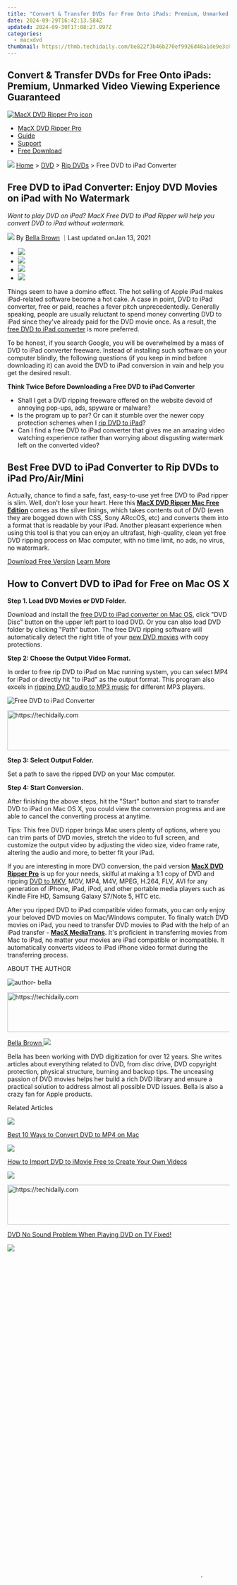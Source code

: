 ```yaml
---
title: "Convert & Transfer DVDs for Free Onto iPads: Premium, Unmarked Video Viewing Experience Guaranteed"
date: 2024-09-29T16:42:13.584Z
updated: 2024-09-30T17:08:27.097Z
categories:
  - macxdvd
thumbnail: https://thmb.techidaily.com/be822f3b46b270ef9926d48a1de9e3c012d7d2f35db231a8565a98612ff678d9.jpg
---
```


## Convert & Transfer DVDs for Free Onto iPads: Premium, Unmarked Video Viewing Experience Guaranteed

[![MacX DVD Ripper Pro icon](https://www.macxdvd.com/mac-dvd-video-converter-how-to/../image-style/new-seo/icon12.png)](https://tools.techidaily.com/macxdvd/products/)

* [MacX DVD Ripper Pro](https://tools.techidaily.com/macxdvd/products/)
* [Guide](https://tools.techidaily.com/macxdvd/products/)
* [Support](https://tools.techidaily.com/macxdvd/products/)
* [Free Download](https://tools.techidaily.com/macxdvd/products/)

![](https://www.macxdvd.com/mac-dvd-video-converter-how-to/../image-style/new-seo/icon7.png) [Home](https://tools.techidaily.com/macxdvd/products/) \> [DVD](https://tools.techidaily.com/macxdvd/products/) \> [Rip DVDs](https://tools.techidaily.com/macxdvd/products/) \> Free DVD to iPad Converter

## Free DVD to iPad Converter: Enjoy DVD Movies on iPad with No Watermark

_Want to play DVD on iPad? MacX Free DVD to iPad Ripper will help you convert DVD to iPad without watermark._

![](https://www.macxdvd.com/mac-dvd-video-converter-how-to/../image-style/new-seo/icon6.png) By [Bella Brown](https://tools.techidaily.com/macxdvd/products/) ｜Last updated onJan 13, 2021 

* [![](https://www.macxdvd.com/mac-dvd-video-converter-how-to/../image-style/new-seo/share-fa.jpg)](https://www.facebook.com/sharer/sharer.php?u=https://www.macxdvd.com/mac-dvd-video-converter-how-to/free-dvd-to-ipad-converter.htm)
* [![](https://www.macxdvd.com/mac-dvd-video-converter-how-to/../image-style/new-seo/share-tw.jpg)](https://twitter.com/intent/tweet?url=https://www.macxdvd.com/mac-dvd-video-converter-how-to/free-dvd-to-ipad-converter.htm)
* [![](https://www.macxdvd.com/mac-dvd-video-converter-how-to/../image-style/new-seo/share-go.jpg)](https://pinterest.com/pin/create/button/?url=https://www.macxdvd.com/mac-dvd-video-converter-how-to/free-dvd-to-ipad-converter.htm)
* [![](https://www.macxdvd.com/mac-dvd-video-converter-how-to/../image-style/new-seo/share-in.jpg)](https://www.linkedin.com/shareArticle?mini=true&url=https://www.macxdvd.com/mac-dvd-video-converter-how-to/free-dvd-to-ipad-converter.htm&title=&summary=https://www.macxdvd.com/mac-dvd-video-converter-how-to/free-dvd-to-ipad-converter.htm&source=)

Things seem to have a domino effect. The hot selling of Apple iPad makes iPad-related software become a hot cake. A case in point, DVD to iPad converter, free or paid, reaches a fever pitch unprecedentedly. Generally speaking, people are usually reluctant to spend money converting DVD to iPad since they've already paid for the DVD movie once. As a result, the [free DVD to iPad converter](https://tools.techidaily.com/macxdvd/products/) is more preferred. 

To be honest, if you search Google, you will be overwhelmed by a mass of DVD to iPad converter freeware. Instead of installing such software on your computer blindly, the following questions (if you keep in mind before downloading it) can avoid the DVD to iPad conversion in vain and help you get the desired result. 

**Think Twice Before Downloading a Free DVD to iPad Converter**

* Shall I get a DVD ripping freeware offered on the website devoid of annoying pop-ups, ads, spyware or malware?
* Is the program up to par? Or can it stumble over the newer copy protection schemes when I [rip DVD to iPad](https://tools.techidaily.com/macxdvd/products/)?
* Can I find a free DVD to iPad converter that gives me an amazing video watching experience rather than worrying about disgusting watermark left on the converted video?

## Best Free DVD to iPad Converter to Rip DVDs to iPad Pro/Air/Mini

Actually, chance to find a safe, fast, easy-to-use yet free DVD to iPad ripper is slim. Well, don't lose your heart. Here this [**MacX DVD Ripper Mac Free Edition**](https://tools.techidaily.com/macxdvd/products/) comes as the silver linings, which takes contents out of DVD (even they are bogged down with CSS, Sony ARccOS, etc) and converts them into a format that is readable by your iPad. Another pleasant experience when using this tool is that you can enjoy an ultrafast, high-quality, clean yet free DVD ripping process on Mac computer, with no time limit, no ads, no virus, no watermark.

[Download Free Version](https://tools.techidaily.com/macxdvd/products/) [Learn More](https://tools.techidaily.com/macxdvd/products/) 

## How to Convert DVD to iPad for Free on Mac OS X 

**Step 1\. Load DVD Movies or DVD Folder.**

 Download and install the [free DVD to iPad converter on Mac OS](https://tools.techidaily.com/macxdvd/products/), click "DVD Disc" button on the upper left part to load DVD. Or you can also load DVD folder by clicking "Path" button. The free DVD ripping software will automatically detect the right title of your [new DVD movies](https://tools.techidaily.com/macxdvd/products/) with copy protections. 

**Step 2: Choose the Output Video Format.**

In order to free rip DVD to iPad on Mac running system, you can select MP4 for iPad or directly hit "to iPad" as the output format. This program also excels in [ripping DVD audio to MP3 music](https://tools.techidaily.com/macxdvd/products/) for different MP3 players.

![Free DVD to iPad Converter](https://www.macxdvd.com/mac-dvd-video-converter-how-to/article-image/mdrmfe-0610.png) 

<!-- affiliate ads begin -->
<a href="https://appsumo.8odi.net/c/5597632/2144282/7443" target="_top" id="2144282">
  <img src="//a.impactradius-go.com/display-ad/7443-2144282" border="0" alt="https://techidaily.com" width="728" height="90"/>
</a>
<img height="0" width="0" src="https://appsumo.8odi.net/i/5597632/2144282/7443" style="position:absolute;visibility:hidden;" border="0" />
<!-- affiliate ads end -->

**Step 3: Select Output Folder.**

Set a path to save the ripped DVD on your Mac computer. 

**Step 4: Start Conversion.**

 After finishing the above steps, hit the "Start" button and start to transfer DVD to iPad on Mac OS X, you could view the conversion progress and are able to cancel the converting process at anytime.

Tips: This free DVD ripper[](https://tools.techidaily.com/macxdvd/products/) brings Mac users plenty of options, where you can trim parts of DVD movies, stretch the video to full screen, and customize the output video by adjusting the video size, video frame rate, altering the audio and more, to better fit your iPad. 

If you are interesting in more DVD conversion, the paid version [**MacX DVD Ripper Pro**](https://tools.techidaily.com/macxdvd/products/) is up for your needs, skilful at making a 1:1 copy of DVD and ripping [DVD to MKV](https://tools.techidaily.com/macxdvd/products/), MOV, MP4, M4V, MPEG, H.264, FLV, AVI for any generation of iPhone, iPad, iPod, and other portable media players such as Kindle Fire HD, Samsung Galaxy S7/Note 5, HTC etc. 

After you ripped DVD to iPad compatible video formats, you can only enjoy your beloved DVD movies on Mac/Windows computer. To finally watch DVD movies on iPad, you need to transfer DVD movies to iPad with the help of an iPad transfer - [**MacX MediaTrans**](https://tools.techidaily.com/macxdvd/products/). It's proficient in transferring movies from Mac to iPad, no matter your movies are iPad compatible or incompatible. It automatically converts videos to iPad iPhone video format during the transferring process. 

ABOUT THE AUTHOR

![author- bella](https://www.macxdvd.com/mac-dvd-video-converter-how-to/../image-style/new-seo/bella.png) 

<!-- affiliate ads begin -->
<a href="https://appsumo.8odi.net/c/5597632/2151870/7443" target="_top" id="2151870">
  <img src="//a.impactradius-go.com/display-ad/7443-2151870" border="0" alt="https://techidaily.com" width="728" height="90"/>
</a>
<img height="0" width="0" src="https://appsumo.8odi.net/i/5597632/2151870/7443" style="position:absolute;visibility:hidden;" border="0" />
<!-- affiliate ads end -->

[Bella Brown ![](https://www.macxdvd.com/mac-dvd-video-converter-how-to/../image-style/new-seo/share-in1.jpg)](https://www.linkedin.com/in/bella-brown-920145104/) 

Bella has been working with DVD digitization for over 12 years. She writes articles about everything related to DVD, from disc drive, DVD copyright protection, physical structure, burning and backup tips. The unceasing passion of DVD movies helps her build a rich DVD library and ensure a practical solution to address almost all possible DVD issues. Bella is also a crazy fan for Apple products.

Related Articles

![](https://www.macxdvd.com/mac-dvd-video-converter-how-to/../image-style/new-seo/pic7.jpg)

[Best 10 Ways to Convert DVD to MP4 on Mac](https://tools.techidaily.com/macxdvd/products/) 

![](https://www.macxdvd.com/mac-dvd-video-converter-how-to/../image-style/new-seo/pic6.jpg)

[How to Import DVD to iMovie Free to Create Your Own Videos](https://tools.techidaily.com/macxdvd/products/) 

![](https://www.macxdvd.com/mac-dvd-video-converter-how-to/../image-style/new-seo/pic5.jpg)

<!-- affiliate ads begin -->
<a href="https://unicoeye.pxf.io/c/5597632/2134243/18498" target="_top" id="2134243">
  <img src="//a.impactradius-go.com/display-ad/18498-2134243" border="0" alt="https://techidaily.com" width="728" height="90"/>
</a>
<img height="0" width="0" src="https://unicoeye.pxf.io/i/5597632/2134243/18498" style="position:absolute;visibility:hidden;" border="0" />
<!-- affiliate ads end -->

[DVD No Sound Problem When Playing DVD on TV Fixed!](https://tools.techidaily.com/macxdvd/products/)

![](https://www.macxdvd.com/mac-dvd-video-converter-how-to/../image-style/new-seo/pic4.jpg)

<!-- affiliate ads begin -->
<span id="2135472">
					<video width="864" height="1536" style="cursor:pointer"
           poster="//a.impactradius-go.com/display-clicktoplayimage/2135472.png"
           onclick="if(!this.playClicked){this.play();this.setAttribute('controls',true);this.playClicked=true;}">
	   <source src="//a.impactradius-go.com/display-ad/18498-2135472">
	   <img src="//a.impactradius-go.com/display-clicktoplayimage/2135472.png" style="border: none; height: 100%; width: 100%; object-fit: contain">
	</video>
	<div style="width:540px;text-align:center"><a href="javascript:window.open(decodeURIComponent('https%3A%2F%2Funicoeye.pxf.io%2Fc%2F5597632%2F2135472%2F18498'), '_blank');void(0);">Click here</a></div>
</span>
<img height="0" width="0" src="https://imp.pxf.io/i/5597632/2135472/18498" style="position:absolute;visibility:hidden;" border="0" />
<!-- affiliate ads end -->

[DVD5 VS DVD9 - Top Differences between DVD9 and DVD5](https://tools.techidaily.com/macxdvd/products/) 

![](https://www.macxdvd.com/mac-dvd-video-converter-how-to/../image-style/new-seo/pic3.jpg)

[DVD Won't Play on Mac (MacBook Pro/Air/iMac)? Here's Solution](https://tools.techidaily.com/macxdvd/products/)

![](https://www.macxdvd.com/mac-dvd-video-converter-how-to/../image-style/new-seo/pic2.jpg)

[How to Play DVD on iPad Mini 4/Pro/Air 2 with Ease](https://tools.techidaily.com/macxdvd/products/) 

![Digiarty Software](https://www.macxdvd.com/mac-dvd-video-converter-how-to/../icon/logo.png) 

<!-- affiliate ads begin -->
<a href="https://aligracehair.sjv.io/c/5597632/1948876/19272" target="_top" id="1948876">
  <img src="//a.impactradius-go.com/display-ad/19272-1948876" border="0" alt="https://techidaily.com" width="300" height="90"/>
</a>
<img height="0" width="0" src="https://aligracehair.sjv.io/i/5597632/1948876/19272" style="position:absolute;visibility:hidden;" border="0" />
<!-- affiliate ads end -->

Digiarty Software, Inc. (MacXDVD) is a leader in delivering stable multimedia software applications for worldwide users since its establishment in 2006.

### Hot Products

* [MacX DVD Ripper Pro](https://tools.techidaily.com/macxdvd/products/)
* [MacX Video Converter Pro](https://tools.techidaily.com/macxdvd/products/)
* [MacX MediaTrans](https://tools.techidaily.com/macxdvd/products/)

### Tips and Tricks

* [DVD Topics >>](https://tools.techidaily.com/macxdvd/products/)
* [Video Solutions >>](https://tools.techidaily.com/macxdvd/products/)
* [Data Transfer >>](https://tools.techidaily.com/macxdvd/products/)
* [Online Video >>](https://tools.techidaily.com/macxdvd/products/)
* [Hot Topics >>](https://tools.techidaily.com/macxdvd/products/)

### Company

* [About Us >>](https://tools.techidaily.com/macxdvd/products/)
* [Tech & Sales FAQ >>](https://tools.techidaily.com/macxdvd/products/)
* [User Guides >>](https://tools.techidaily.com/macxdvd/products/)
* [Contact Us >>](https://tools.techidaily.com/macxdvd/products/)
* [Partner >>](https://tools.techidaily.com/macxdvd/products/)

[Home](https://tools.techidaily.com/macxdvd/products/) | [About](https://tools.techidaily.com/macxdvd/products/) | [Privacy Policy](https://tools.techidaily.com/macxdvd/products/) | [Terms and Conditions](https://tools.techidaily.com/macxdvd/products/) | [License Agreement](https://tools.techidaily.com/macxdvd/products/) | [Resource](https://tools.techidaily.com/macxdvd/products/) | [News](https://tools.techidaily.com/macxdvd/products/) | [Contact Us](https://tools.techidaily.com/macxdvd/products/)

Copyright © 2024 Digiarty Software, Inc (MacXDVD). All rights reserved

Apple, the Apple logo, Mac, iPhone, iPad, iPod and iTunes are trademarks of Apple Inc, registered in the U.S. and other countries.  
 Digiarty Software is not developed by or affiliated with Apple Inc.

<ins class="adsbygoogle"
     style="display:block"
     data-ad-format="autorelaxed"
     data-ad-client="ca-pub-7571918770474297"
     data-ad-slot="1223367746"></ins>

<ins class="adsbygoogle"
     style="display:block"
     data-ad-client="ca-pub-7571918770474297"
     data-ad-slot="8358498916"
     data-ad-format="auto"
     data-full-width-responsive="true"></ins>

<span class="atpl-alsoreadstyle">Also read:</span>
<div><ul>
<li><a href="https://fox-info.techidaily.com/new-2024-approved-5-best-photo-video-maker-with-music/"><u>[New] 2024 Approved 5 Best Photo Video Maker With Music</u></a></li>
<li><a href="https://facebook-clips.techidaily.com/updated-seamless-social-integration-twitter-and-facebook-connections/"><u>[Updated] Seamless Social Integration Twitter & Facebook Connections</u></a></li>
<li><a href="https://solve-lab.techidaily.com/effortless-media-transformation-with-winx-free-ripper-convert-dvds-and-videos-seamlessly-on-any-device/"><u>Effortless Media Transformation with WinX Free Ripper - Convert DVDs & Videos Seamlessly on Any Device</u></a></li>
<li><a href="https://iphone-unlock.techidaily.com/full-guide-to-unlock-apple-iphone-13-mini-with-itunes-drfone-by-drfone-ios/"><u>Full Guide to Unlock Apple iPhone 13 mini with iTunes | Dr.fone</u></a></li>
<li><a href="https://windows11.techidaily.com/how-to-revive-non-starting-adobe-photoshop-on-ws11-and-11/"><u>How to Revive Non-Starting Adobe Photoshop on WS11 & 11</u></a></li>
<li><a href="https://fake-location.techidaily.com/in-2024-6-ways-to-change-spotify-location-on-your-vivo-s17-drfone-by-drfone-virtual-android/"><u>In 2024, 6 Ways to Change Spotify Location On Your Vivo S17 | Dr.fone</u></a></li>
<li><a href="https://location-social.techidaily.com/in-2024-how-to-change-your-samsung-galaxy-f54-5g-location-on-twitter-drfone-by-drfone-virtual-android/"><u>In 2024, How to Change your Samsung Galaxy F54 5G Location on Twitter | Dr.fone</u></a></li>
<li><a href="https://sim-unlock.techidaily.com/in-2024-how-to-unlock-apple-iphone-6-3-ways-to-unlock-by-drfone-ios/"><u>In 2024, How To Unlock Apple iPhone 6 3 Ways To Unlock</u></a></li>
<li><a href="https://win-amazing.techidaily.com/navigate-through-driver-upgrades-for-a-seamless-logitech-m510-performance/"><u>Navigate Through Driver Upgrades for a Seamless Logitech M510 Performance</u></a></li>
<li><a href="https://facebook-record-videos.techidaily.com/outro-crafting-made-easy-the-best-free-guide-top-6-for-2024/"><u>Outro Crafting Made Easy - The Best Free Guide (Top 6) for 2024</u></a></li>
<li><a href="https://solve-lab.techidaily.com/step-by-step-guide-transforming-quicktime-mov-files-into-playable-dvds/"><u>Step-by-Step Guide: Transforming QuickTime Mov Files Into Playable DVDs</u></a></li>
<li><a href="https://solve-lab.techidaily.com/understanding-handbrake-comprehensive-tutorials-troubleshooting-guides-and-alternatives/"><u>Understanding HandBrake: Comprehensive Tutorials, Troubleshooting Guides & Alternatives</u></a></li>
<li><a href="https://solve-lab.techidaily.com/windows-7-tutorial-completo-in-pochi-semplici-passaggi/"><u>Windows 7 - Tutorial Completo in Pochi Semplici Passaggi!</u></a></li>
</ul></div>

